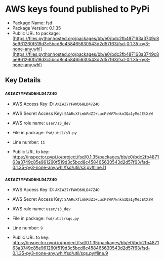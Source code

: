 # AWS keys found published to PyPi

* Package Name: fsd
* Package Version: 0.1.35
* Public URL to package: [https://files.pythonhosted.org/packages/bb/e0/bdc2fb487163a3749c85e961260f519d3c5bcd8c458465630543d2d57f63/fsd-0.1.35-py3-none-any.whl](https://files.pythonhosted.org/packages/bb/e0/bdc2fb487163a3749c85e961260f519d3c5bcd8c458465630543d2d57f63/fsd-0.1.35-py3-none-any.whl)

## Key Details

### `AKIAZ7YFAWD6HLD47Z4O`

* AWS Access Key ID: `AKIAZ7YFAWD6HLD47Z4O`
* AWS Secret Access Key: `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` 
* AWS role name: `user/s3_dev`
* File in package: `fsd/util/s3.py`
* Line number: `11`

* Public URL to key: https://inspector.pypi.io/project/fsd/0.1.35/packages/bb/e0/bdc2fb487163a3749c85e961260f519d3c5bcd8c458465630543d2d57f63/fsd-0.1.35-py3-none-any.whl/fsd/util/s3.py#line.11



### `AKIAZ7YFAWD6HLD47Z4O`

* AWS Access Key ID: `AKIAZ7YFAWD6HLD47Z4O`
* AWS Secret Access Key: `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` 
* AWS role name: `user/s3_dev`
* File in package: `fsd/util/sqs.py`
* Line number: `9`

* Public URL to key: https://inspector.pypi.io/project/fsd/0.1.35/packages/bb/e0/bdc2fb487163a3749c85e961260f519d3c5bcd8c458465630543d2d57f63/fsd-0.1.35-py3-none-any.whl/fsd/util/sqs.py#line.9


